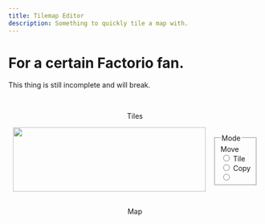 ```yaml
---
title: Tilemap Editor
description: Something to quickly tile a map with.
---
```


# For a certain Factorio fan.
This thing is still incomplete and will break.

<br>
<p style="text-align: center;">Tiles</p>
<script src="assets/js/Tiles.js"></script>
<div style="display: flex;">
  <div style="position: relative; width: 384px; height: 128px; display: inline-block; margin: auto;">
    <image id="tiles" src="assets/images/tiles.png" class="backgroundimage" width="384" height="128"></image>
    <canvas id="selectmap" class="foregroundimage" width="384" height="128"></canvas>
  </div>
  <fieldset class="ui-widget-content ui-corner-all" style="width: 60px; display: inline-block; margin: auto;">
    <legend>Mode</legend>
    <label for="radiomove">Move</label>
    <input type="radio" name="mode" id="radiomove">
    <label for="radiotile">Tile</label>
    <input type="radio" name="mode" id="radiotile">
    <label for="radiocopy">Copy</label>
    <input type="radio" name="mode" id="radiocopy">
  </fieldset>
</div>
<br>
<p style="text-align: center;" id="coordtext">Map</p>
<div style="position: relative; max-width: 100%; height: 640px; margin: auto;">
  <canvas id="background" class="backgroundimage" max-width="100%" width="640" height="640"></canvas>
  <canvas id="tilemap" class="foregroundimage" max-width="100%" width="640" height="640"></canvas>
  <canvas id="foreground" class="forestgroundimage" max-width="100%" width="640" height="640"></canvas>
</div>

